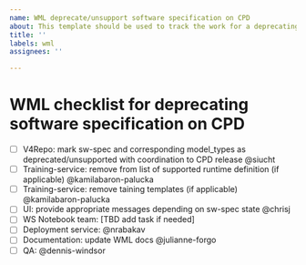 ```yaml
---
name: WML deprecate/unsupport software specification on CPD
about: This template should be used to track the work for a deprecating/unsupport WML sw-specification
title: ''
labels: wml
assignees: ''

---
```


# WML checklist for deprecating software specification on CPD

 - [ ] V4Repo: mark sw-spec and corresponding model_types as deprecated/unsupported with coordination to CPD release  @siucht
 - [ ] Training-service: remove from list of supported runtime definition (if applicable) @kamilabaron-palucka
 - [ ] Training-service: remove taining templates (if applicable) @kamilabaron-palucka
 - [ ] UI: provide appropriate messages depending on sw-spec state @chrisj
 - [ ] WS Notebook team: [TBD add task if needed]
 - [ ] Deployment service: @nrabakav
 - [ ] Documentation: update WML docs @julianne-forgo
 - [ ] QA: @dennis-windsor 
